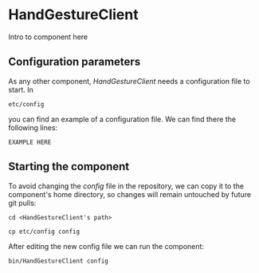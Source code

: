 # HandGestureClient
Intro to component here


## Configuration parameters
As any other component, *HandGestureClient* needs a configuration file to start. In
```
etc/config
```
you can find an example of a configuration file. We can find there the following lines:
```
EXAMPLE HERE
```

## Starting the component
To avoid changing the *config* file in the repository, we can copy it to the component's home directory, so changes will remain untouched by future git pulls:

```
cd <HandGestureClient's path> 
```
```
cp etc/config config
```

After editing the new config file we can run the component:

```
bin/HandGestureClient config
```
